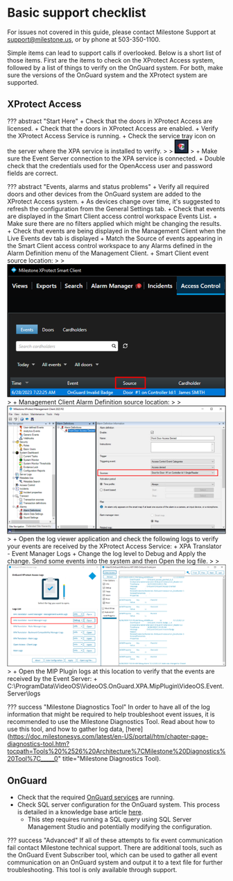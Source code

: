 # Basic support checklist

For issues not covered in this guide, please contact Milestone Support at support@milestone.us, or by phone at 503-350-1100.

Simple items can lead to support calls if overlooked. Below is a short list of those items. First are the items to check on the XProtect Access system, followed by a list of things to verify on the OnGuard system. For both, make sure the versions of the OnGuard system and the XProtect system are supported.

## XProtect Access

??? abstract "Start Here"
    + Check that the doors in XProtect Access are licensed.
    + Check that the doors in XProtect Access are enabled.
    + Verify the XProtect Access Service is running. 
        + Check the service tray icon on the server where the XPA service is installed to verify.
    >
    > ![TrayIcon](img/CXAL.trayicon.png)
    >
    + Make sure the Event Server connection to the XPA service is connected.
    + Double check that the credentials used for the OpenAccess user and password fields are correct.

??? abstract "Events, alarms and status problems"
    + Verify all required doors and other devices from the OnGuard system are added to the XProtect Access system.
        + As devices change over time, it's suggested to refresh the configuration from the General Settings tab.
    + Check that events are displayed in the Smart Client access control workspace Events List.
        + Make sure there are no filters applied which might be changing the results.
    + Check that events are being displayed in the Management Client when the Live Events dev tab is displayed
    + Match the Source of events appearing in the Smart Client access control workspace to any Alarms defined in the Alarm Definition menu of the Management Client.
        + Smart Client event source location:
    >
    > ![SourceSC](img/CXAL.eventsourceSC.png)
    >
        + Management Client Alarm Definition source location:
    >
    > ![MCSource](img/CXAL.eventsourceMC.png)
    >
    + Open the log viewer application and check the following logs to verify your events are received by the XProtect Access Service:
        + XPA Translator - Event Manager Logs
            + Change the log level to Debug and Apply the change. Send some events into the system and then Open the log file.
    >
    > ![DebugLog](img/CXAL.debugeventlog.png)
    >
    + Open the MIP Plugin logs at this location to verify that the events are received by the Event Server:
        + C:\ProgramData\VideoOS\VideoOS.OnGuard.XPA.MipPlugin\VideoOS.Event.Server\logs
    
??? success "Milestone Diagnostics Tool"
    In order to have all of the log information that might be required to help troubleshoot event issues, it is recommended to use the Milestone Diagnostics Tool. Read about how to use this tool, and how to gather log data, [here](https://doc.milestonesys.com/latest/en-US/portal/htm/chapter-page-diagnostics-tool.htm?tocpath=Tools%20%2526%20Architecture%7CMilestone%20Diagnostics%20Tool%7C_____0" title="Milestone Diagnostics Tool).

## OnGuard

+ Check that the required [OnGuard services](https://supportcommunity.milestonesys.com/s/article/Lenel-OnGuard-XPA-Integration-not-receiving-OpenAccess-events-ACM-troubleshooting?language=en_US) are running.
+ Check SQL server configuration for the OnGuard system. This process is detailed in a knowledge base article [here](https://supportcommunity.milestonesys.com/s/article/Lenel-OnGuard-XPA-Integration-not-receiving-OpenAccess-events-ACM-troubleshooting?language=en_US).
    + This step requires running a SQL query using SQL Server Management Studio and potentially modifying the configuration.

??? success "Advanced"
    If all of these attempts to fix event communication fail contact Milestone technical support. There are additional tools, such as the OnGuard Event Subscriber tool, which can be used to gather all event communication on an OnGuard system and output it to a text file for further troubleshooting. This tool is only available through support.